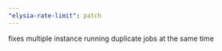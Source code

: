 ```yaml
---
"elysia-rate-limit": patch
---
```


fixes multiple instance running duplicate jobs at the same time
